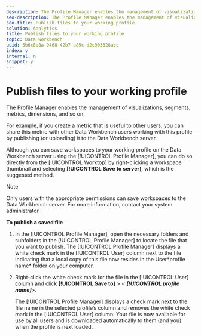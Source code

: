 ```yaml
---
description: The Profile Manager enables the management of visualizations, segments, metrics, dimensions, and so on.
seo-description: The Profile Manager enables the management of visualizations, segments, metrics, dimensions, and so on.
seo-title: Publish files to your working profile
solution: Analytics
title: Publish files to your working profile
topic: Data workbench
uuid: 5b6c8e8a-9468-42b7-a85c-d2c903328acc
index: y
internal: n
snippet: y
---
```


# Publish files to your working profile

The Profile Manager enables the management of visualizations, segments, metrics, dimensions, and so on.

 For example, if you create a metric that is useful to other users, you can share this metric with other Data Workbench users working with this profile by publishing (or uploading) it to the Data Workbench server.

Although you can save workspaces to your working profile on the Data Workbench server using the [!UICONTROL Profile Manager], you can do so directly from the [!UICONTROL Worktop] by right-clicking a workspace thumbnail and selecting **[!UICONTROL Save to server]**, which is the suggested method.

>[!NOTE]
>
>Only users with the appropriate permissions can save workspaces to the Data Workbench server. For more information, contact your system administrator.

**To publish a saved file** 

1. In the [!UICONTROL Profile Manager], open the necessary folders and subfolders in the [!UICONTROL Profile Manager] to locate the file that you want to publish. The [!UICONTROL Profile Manager] displays a white check mark in the [!UICONTROL User] column next to the file indicating that a local copy of this file now resides in the User\*profile name* folder on your computer.
1. Right-click the white check mark for the file in the [!UICONTROL User] column and click **[!UICONTROL Save to]** > *< **[!UICONTROL profile name]**>*.

   The [!UICONTROL Profile Manager] displays a check mark next to the file name in the selected profile’s column and removes the white check mark in the [!UICONTROL User] column. Your file is now available for use by all users and is downloaded automatically to them (and you) when the profile is next loaded. 

